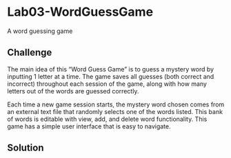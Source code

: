 # Lab03-WordGuessGame
A word guessing game

## Challenge

The main idea of this “Word Guess Game” is to guess a mystery word by inputting 1 letter at a time. The game saves all guesses (both correct and incorrect) throughout each session of the game, along with how many letters out of the words are guessed correctly.

Each time a new game session starts, the mystery word chosen comes from an external text file that randomly selects one of the words listed. This bank of words is editable with view, add, and delete word functionality. This game has a simple user interface that is easy to navigate.

## Solution

